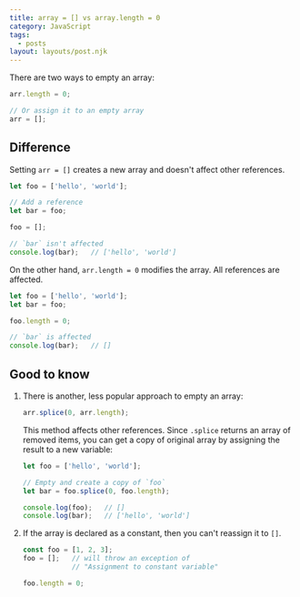 ```yaml
---
title: array = [] vs array.length = 0
category: JavaScript
tags:
  - posts
layout: layouts/post.njk
---
```


There are two ways to empty an array:

```js
arr.length = 0;

// Or assign it to an empty array
arr = [];
```

## Difference

Setting `arr = []` creates a new array and doesn't affect other references.

```js
let foo = ['hello', 'world'];

// Add a reference
let bar = foo;

foo = [];

// `bar` isn't affected
console.log(bar);   // ['hello', 'world']
```

On the other hand, `arr.length = 0` modifies the array. All references are affected.

```js
let foo = ['hello', 'world'];
let bar = foo;

foo.length = 0;

// `bar` is affected
console.log(bar);   // []
```

## Good to know

1. There is another, less popular approach to empty an array:

    ```js
    arr.splice(0, arr.length);
    ```

    This method affects other references. Since `.splice` returns an array of removed items, you can get a copy of original array by assigning the result to a new variable:

    ```js
    let foo = ['hello', 'world'];

    // Empty and create a copy of `foo`
    let bar = foo.splice(0, foo.length);

    console.log(foo);   // []
    console.log(bar);   // ['hello', 'world']
    ```

2. If the array is declared as a constant, then you can't reassign it to `[]`.

    ```js
    const foo = [1, 2, 3];
    foo = [];   // will throw an exception of 
                // "Assignment to constant variable"

    foo.length = 0;
    ```
